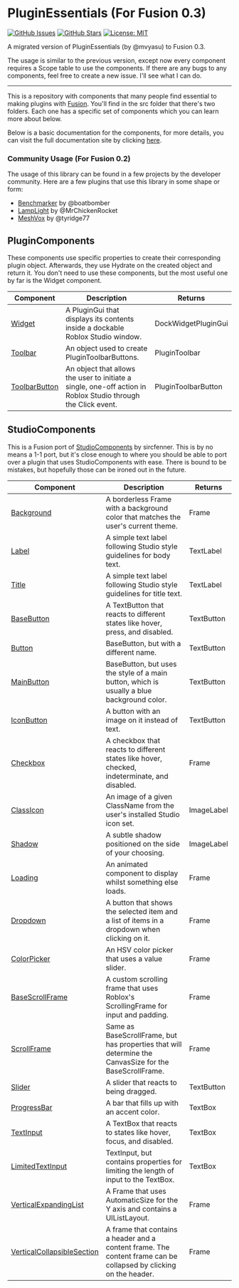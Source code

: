 # PluginEssentials (For Fusion 0.3)
[![GitHub Issues](https://img.shields.io/github/issues/TenebrisNoctua/PluginEssentials.svg)](https://github.com/TenebrisNoctua/PluginEssentials/issues)
[![GitHub Stars](https://img.shields.io/github/stars/TenebrisNoctua/PluginEssentials.svg)](https://github.com/TenebrisNoctua/PluginEssentials/stargazers)
[![License: MIT](https://img.shields.io/badge/License-MIT-blue.svg)](https://opensource.org/licenses/MIT)

A migrated version of PluginEssentials (by @mvyasu) to Fusion 0.3.

The usage is similar to the previous version, except now every component requires a Scope table to use the components.
If there are any bugs to any components, feel free to create a new issue. I'll see what I can do.

-------------------------------------------------------------------------------------------------------------

This is a repository with components that many people find essential to making plugins with [Fusion](https://github.com/Elttob/Fusion). You'll find in the src folder that there's two folders. Each one has a specific set of components which you can learn more about below.

Below is a basic documentation for the components, for more details, you can visit the full documentation site by clicking [here](https://tenebrisnoctua.github.io/PluginEssentials/).

### Community Usage (For Fusion 0.2)

The usage of this library can be found in a few projects by the developer community. Here are a few plugins that use this library in some shape or form:

- [Benchmarker](https://devforum.roblox.com/t/benchmarker-plugin-compare-function-speeds-with-graphs-percentiles-and-more/829912) by @boatbomber
- [LampLight](https://devforum.roblox.com/t/lamplight-global-illumination-for-roblox-new-v12/1837877) by @MrChickenRocket
- [MeshVox](https://devforum.roblox.com/t/meshvox-v10-a-powerful-3d-smooth-terrain-importstamping-tool/2576245) by @tyridge77

## PluginComponents

These components use specific properties to create their corresponding plugin object. Afterwards, they use Hydrate on the created object and return it. You don't need to use these components, but the most useful one by far is the Widget component.

| Component | Description | Returns |
| --- | --- | --- |
| [Widget](https://github.com/TenebrisNoctua/PluginEssentials/blob/main/src/PluginComponents/Widget.luau) | A PluginGui that displays its contents inside a dockable Roblox Studio window. | DockWidgetPluginGui |
| [Toolbar](https://github.com/TenebrisNoctua/PluginEssentials/blob/main/src/PluginComponents/Toolbar.luau) | An object used to create PluginToolbarButtons. | PluginToolbar |
| [ToolbarButton](https://github.com/TenebrisNoctua/PluginEssentials/blob/main/src/PluginComponents/ToolbarButton.luau) | An object that allows the user to initiate a single, one-off action in Roblox Studio through the Click event. | PluginToolbarButton |

## StudioComponents

This is a Fusion port of [StudioComponents](https://github.com/sircfenner/StudioComponents) by sircfenner. This is by no means a 1-1 port, but it's close enough to where you should be able to port over a plugin that uses StudioComponents with ease. There is bound to be mistakes, but hopefully those can be ironed out in the future.

| Component | Description | Returns |
| --- | --- | --- |
| [Background](https://github.com/TenebrisNoctua/PluginEssentials/blob/main/src/StudioComponents/Background.luau) | A borderless Frame with a background color that matches the user's current theme. | Frame |
| [Label](https://github.com/TenebrisNoctua/PluginEssentials/blob/main/src/StudioComponents/Label.luau) | A simple text label following Studio style guidelines for body text. | TextLabel |
| [Title](https://github.com/TenebrisNoctua/PluginEssentials/blob/main/src/StudioComponents/Title.luau) | A simple text label following Studio style guidelines for title text. | TextLabel |
| [BaseButton](https://github.com/TenebrisNoctua/PluginEssentials/blob/main/src/StudioComponents/BaseButton.luau) | A TextButton that reacts to different states like hover, press, and disabled. | TextButton |
| [Button](https://github.com/TenebrisNoctua/PluginEssentials/blob/main/src/StudioComponents/Button.luau) | BaseButton, but with a different name. | TextButton |
| [MainButton](https://github.com/TenebrisNoctua/PluginEssentials/blob/main/src/StudioComponents/MainButton.luau) | BaseButton, but uses the style of a main button, which is usually a blue background color. | TextButton |
| [IconButton](https://github.com/TenebrisNoctua/PluginEssentials/blob/main/src/StudioComponents/IconButton.luau) | A button with an image on it instead of text. | TextButton |
| [Checkbox](https://github.com/TenebrisNoctua/PluginEssentials/blob/main/src/StudioComponents/Checkbox.luau) | A checkbox that reacts to different states like hover, checked, indeterminate, and disabled. | Frame |
| [ClassIcon](https://github.com/TenebrisNoctua/PluginEssentials/blob/main/src/StudioComponents/ClassIcon.luau) | An image of a given ClassName from the user's installed Studio icon set. | ImageLabel |
| [Shadow](https://github.com/TenebrisNoctua/PluginEssentials/blob/main/src/StudioComponents/Shadow.luau) | A subtle shadow positioned on the side of your choosing. | ImageLabel |
| [Loading](https://github.com/TenebrisNoctua/PluginEssentials/blob/main/src/StudioComponents/Loading.luau) | An animated component to display whilst something else loads. | Frame |
| [Dropdown](https://github.com/TenebrisNoctua/PluginEssentials/blob/main/src/StudioComponents/Dropdown/init.luau) | A button that shows the selected item and a list of items in a dropdown when clicking on it. | Frame |
| [ColorPicker](https://github.com/TenebrisNoctua/PluginEssentials/blob/main/src/StudioComponents/ColorPicker.luau) | An HSV color picker that uses a value slider. | Frame |
| [BaseScrollFrame](https://github.com/TenebrisNoctua/PluginEssentials/blob/main/src/StudioComponents/BaseScrollFrame/init.luau) | A custom scrolling frame that uses Roblox's ScrollingFrame for input and padding. | Frame |
| [ScrollFrame](https://github.com/TenebrisNoctua/PluginEssentials/blob/main/src/StudioComponents/ScrollFrame.luau) | Same as BaseScrollFrame, but has properties that will determine the CanvasSize for the BaseScrollFrame. | Frame |
| [Slider](https://github.com/TenebrisNoctua/PluginEssentials/blob/main/src/StudioComponents/Slider.luau) | A slider that reacts to being dragged. | TextButton |
| [ProgressBar](https://github.com/TenebrisNoctua/PluginEssentials/blob/main/src/StudioComponents/ProgressBar.luau) | A bar that fills up with an accent color. | TextBox |
| [TextInput](https://github.com/TenebrisNoctua/PluginEssentials/blob/main/src/StudioComponents/TextInput.luau) | A TextBox that reacts to states like hover, focus, and disabled. | TextBox |
| [LimitedTextInput](https://github.com/TenebrisNoctua/PluginEssentials/blob/main/src/StudioComponents/LimitedTextInput.luau) | TextInput, but contains properties for limiting the length of input to the TextBox. | TextBox |
| [VerticalExpandingList](https://github.com/TenebrisNoctua/PluginEssentials/blob/main/src/StudioComponents/VerticalExpandingList.luau) | A Frame that uses AutomaticSize for the Y axis and contains a UIListLayout. | Frame |
| [VerticalCollapsibleSection](https://github.com/TenebrisNoctua/PluginEssentials/blob/main/src/StudioComponents/VerticalCollapsibleSection.luau) | A frame that contains a header and a content frame. The content frame can be collapsed by clicking on the header.  | Frame |
